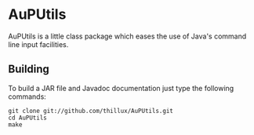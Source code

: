 # AuPUtils

AuPUtils is a little class package which eases the use of Java's command line input facilities.

## Building
To build a JAR file and Javadoc documentation just type the following commands:

    git clone git://github.com/thillux/AuPUtils.git
    cd AuPUtils
    make
